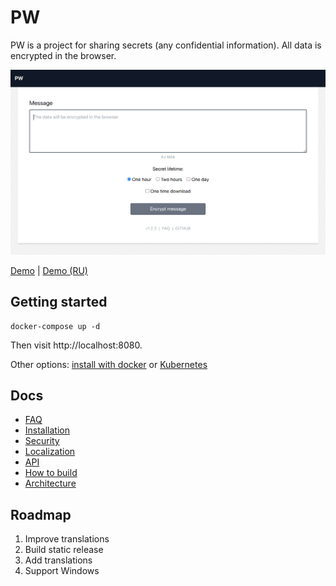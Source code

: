 # PW

PW is a project for sharing secrets (any confidential information). All data is encrypted in the browser.

![Screenshot of PW application for sharing secrets](pw-screenshot.png)

[Demo](https://pw.tinyops.ru) | [Demo (RU)](https://pw-ru.tinyops.ru)

## Getting started

```shell
docker-compose up -d  
```

Then visit http://localhost:8080.

Other options: [install with docker](docs/install/DOCKER.md) or [Kubernetes](docs/install/KUBERNETES.md)

## Docs

- [FAQ](docs/FAQ.md)
- [Installation](docs/install/INSTALL.md)
- [Security](docs/SECURITY.md)
- [Localization](docs/LOCALE.md)
- [API](docs/API.md)
- [How to build](docs/BUILD.md)
- [Architecture](docs/ARCHITECTURE.md)

## Roadmap

1. Improve translations
2. Build static release
3. Add translations
4. Support Windows
